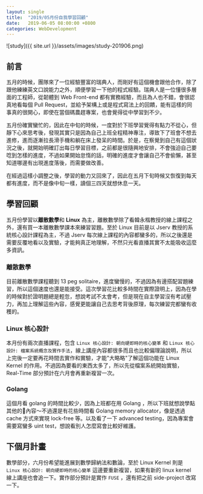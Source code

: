 ```yaml
---
layout: single
title:  "2019/05月份自我學習回顧"
date:   2019-06-05 08:00:00 +0800
categories: WebDevelopment
---
```

![study]({{ site.url }}/assets/images/study-201906.png)
## 前言

五月的時候，團隊來了一位經驗豐富的瑞典人，而剛好有這個機會跟他合作，除了跟他練練英文口說能力之外，順便學習一下他的程式經驗。瑞典人是一位懂很多層面的工程師，從韌體到 Web Front-end 都有實務經驗，而且為人也不錯，會很認真地看每個 Pull Request，並給予架構上或是程式寫法上的回饋，能有這樣的同事真的很開心，即使在當個碼農趕專案，也會覺得從中學習到不少。

五月份確實蠻忙的，因此在中旬的時候，一度對於下班學習覺得有點力不從心，但靜下心來思考後，發現其實只是因為自己上班全程精神專注，導致下了班會不想去進修，進而逐漸拉長滑手機和躺在床上發呆的時間。於是，在察覺到自己有這個狀況之後，就開始明確訂出每日學習目標，之前都是很隨興地安排，不會強迫自己要唸到怎樣的進度，不過如果開始怠惰的話，明確的進度才會讓自己不會偷懶，甚至知道哪邊有出現進度落後，而需要做改善。

在經過這樣小調整之後，學習的動力又回來了，因此在五月下旬時候又恢復到每天都有進度，而不是像中旬一樣，讀個三四天就想休息一天。

## 學習回顧

五月份學習以**離散數學**和 **Linux** 為主，離散數學除了看韓永楷教授的線上課程之外，還有買一本離散數學課本來練習習題。至於 Linux 目前是以 Jserv 教授的系統核心設計課程為主，不過 Jserv 每次線上課程的內容都蠻多的，所以之後還是需要反覆地看以及實驗，才能夠真正地理解，不然只光看直播其實不太能吸收這麼多資訊。

### 離散數學

目前離散數學課程聽到 13 peg solitaire，進度蠻慢的，不過因為有邊搭配習題練習，所以這個速度也還是能接受。這次學習花比較多時間在實際證明上，因為在學的時候對於證明題總是輕忽，想說考試不太會考，但是現在自主學習沒有考試壓力，再加上理解這些內容，感覺更能讓自己去思考背後原理，每次練習完都蠻有收穫的。

### Linux 核心設計

本月份有兩次直播課程，包含 `Linux 核心設計: 朝向硬即時的核心變革` 和 `Linux 核心設計: 檔案系統概念及實作手法`，線上講座內容都很多而且也比較偏理論說明，所以上完後一定要再花時間去實作和實驗，才能"大略略"了解這個功能在 Linux Kernel 的作用。不過因為要看的東西太多了，所以先從檔案系統開始實驗， Real-Time 部分預計在六月會再重新複習一次。

### Golang

這個月看 golang 的時間比較少，因為上班都在用 Golang ，所以下班就想說學點其他的內容～不過還是有花些時間看 Golang memory allocator，像是透過 cache 方式來實現 lock-free 等。以及看了一下 advanced testing，因為專案會需要寫蠻多 uint test，想說看別人怎麼寫會比較好維護。

## 下個月計畫

數學部分，六月份希望能進展到數學歸納法和數論，至於 Linux Kernel 則是 `Linux 核心設計: 朝向硬即時的核心變革` 這邊要重新複習，如果有新的 linux kernel 線上講座也會追一下。實作部分預計是實作 `FUSE` ，還有把之前 side-project 改寫一下。
